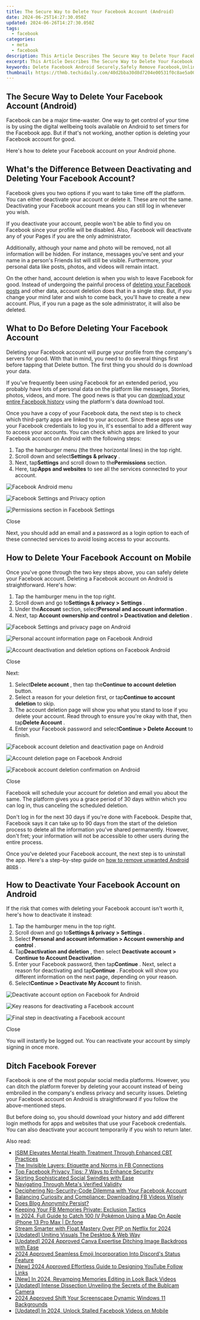 ```yaml
---
title: The Secure Way to Delete Your Facebook Account (Android)
date: 2024-06-25T14:27:30.050Z
updated: 2024-06-26T14:27:30.050Z
tags:
  - facebook
categories:
  - meta
  - facebook
description: This Article Describes The Secure Way to Delete Your Facebook Account (Android)
excerpt: This Article Describes The Secure Way to Delete Your Facebook Account (Android)
keywords: Delete Facebook Android Securely,Safely Remove Facebook,Unlink Facebook Android,Privacy-Friendly FB Exit,Disconnect From Facebook (Android),Ending Facebook on Android,Protected FB Account Deletion
thumbnail: https://thmb.techidaily.com/40d2bba30d8d7204e00531f0c8ae5a0019fd1a9406955c448a3c7d8503274e5e.jpg
---
```


## The Secure Way to Delete Your Facebook Account (Android)

 Facebook can be a major time-waster. One way to get control of your time is by using the digital wellbeing tools available on Android to set timers for the Facebook app. But if that's not working, another option is deleting your Facebook account for good.

 Here's how to delete your Facebook account on your Android phone.

## What's the Difference Between Deactivating and Deleting Your Facebook Account?

 Facebook gives you two options if you want to take time off the platform. You can either deactivate your account or delete it. These are not the same. Deactivating your Facebook account means you can still log in whenever you wish.

 If you deactivate your account, people won't be able to find you on Facebook since your profile will be disabled. Also, Facebook will deactivate any of your Pages if you are the only administrator.

 Additionally, although your name and photo will be removed, not all information will be hidden. For instance, messages you've sent and your name in a person's Friends list will still be visible. Furthermore, your personal data like posts, photos, and videos will remain intact.

 On the other hand, account deletion is when you wish to leave Facebook for good. Instead of undergoing the painful process of [deleting your Facebook posts](https://www.makeuseof.com/how-to-delete-facebook-posts/) and other data, account deletion does that in a single step. But, if you change your mind later and wish to come back, you'll have to create a new account. Plus, if you run a page as the sole administrator, it will also be deleted.

## What to Do Before Deleting Your Facebook Account

 Deleting your Facebook account will purge your profile from the company's servers for good. With that in mind, you need to do several things first before tapping that Delete button. The first thing you should do is download your data.

 If you've frequently been using Facebook for an extended period, you probably have lots of personal data on the platform like messages, Stories, photos, videos, and more. The good news is that you can [download your entire Facebook history](https://www.makeuseof.com/tag/download-entire-facebook-history-data-downloader/) using the platform's data download tool.

 Once you have a copy of your Facebook data, the next step is to check which third-party apps are linked to your account. Since these apps use your Facebook credentials to log you in, it's essential to add a different way to access your accounts. You can check which apps are linked to your Facebook account on Android with the following steps:

1. Tap the hamburger menu (the three horizontal lines) in the top right.
2. Scroll down and select**Settings & privacy** .
3. Next, tap**Settings** and scroll down to the**Permissions** section.
4. Here, tap**Apps and websites** to see all the services connected to your account.

![Facebook Android menu](https://static1.makeuseofimages.com/wordpress/wp-content/uploads/2022/05/Facebook-Android-menu-options.jpg)

![Facebook Settings and Privacy option](https://static1.makeuseofimages.com/wordpress/wp-content/uploads/2022/05/Facebook-Settings-Android.jpg)

![Permissions section in Facebook Settings](https://static1.makeuseofimages.com/wordpress/wp-content/uploads/2022/05/Facebook-Permissions-settings.jpg)

Close

 Next, you should add an email and a password as a login option to each of these connected services to avoid losing access to your accounts.

## How to Delete Your Facebook Account on Mobile

 Once you've gone through the two key steps above, you can safely delete your Facebook account. Deleting a Facebook account on Android is straightforward. Here's how:

1. Tap the hamburger menu in the top right.
2. Scroll down and go to**Settings & privacy > Settings** .
3. Under the**Account** section, select**Personal and account information** .
4. Next, tap **Account ownership and control > Deactivation and deletion** .

![Facebook Settings and privacy page on Android](https://static1.makeuseofimages.com/wordpress/wp-content/uploads/2022/05/Facebook-settings-and-privacy-page-android.jpg)

![Personal account information page on Facebook Android](https://static1.makeuseofimages.com/wordpress/wp-content/uploads/2022/05/Personal-account-information-facebook-android.jpg)

![Account deactivation and deletion options on Facebook Android](https://static1.makeuseofimages.com/wordpress/wp-content/uploads/2022/05/account-ownership-and-control-facebook.jpg)

Close

​​​​​​​Next:

1. Select**Delete account** , then tap the**Continue to account deletion** button.
2. Select a reason for your deletion first, or tap**Continue to account deletion** to skip.
3. The account deletion page will show you what you stand to lose if you delete your account. Read through to ensure you're okay with that, then tap**Delete Account** .
4. Enter your Facebook password and select**Continue > Delete Account** to finish.

![Facebook account deletion and deactivation page on Android](https://static1.makeuseofimages.com/wordpress/wp-content/uploads/2022/05/Delete-facebook-account-selected-android.jpg)

![Account deletion page on Facebook Android](https://static1.makeuseofimages.com/wordpress/wp-content/uploads/2022/05/Facebook-account-deletion-page-android.jpg)

![Facebook account deletion confirmation on Android](https://static1.makeuseofimages.com/wordpress/wp-content/uploads/2022/05/Facebook-android-account-deletion-confirmation.jpg)

Close

 Facebook will schedule your account for deletion and email you about the same. The platform gives you a grace period of 30 days within which you can log in, thus canceling the scheduled deletion.

 Don't log in for the next 30 days if you're done with Facebook. Despite that, Facebook says it can take up to 90 days from the start of the deletion process to delete all the information you've shared permanently. However, don't fret; your information will not be accessible to other users during the entire process.

 Once you've deleted your Facebook account, the next step is to uninstall the app. Here's a step-by-step guide on [how to remove unwanted Android apps](https://www.makeuseof.com/tag/remove-unwanted-apps-android-device/) .

## How to Deactivate Your Facebook Account on Android

 If the risk that comes with deleting your Facebook account isn't worth it, here's how to deactivate it instead:

1. Tap the hamburger menu in the top right.
2. Scroll down and go to**Settings & privacy > Settings** .
3. Select **Personal and account information > Account ownership and control** .
4. Tap**Deactivation and deletion** , then select **Deactivate account > Continue to Account Deactivation** .
5. Enter your Facebook password, then tap**Continue** . Next, select a reason for deactivating and tap**Continue** . Facebook will show you different information on the next page, depending on your reason.
6. Select**Continue > Deactivate My Account** to finish.

![Deactivate account option on Facebook for Android](https://static1.makeuseofimages.com/wordpress/wp-content/uploads/2022/05/Deactivate-facebook-account-android.jpg)

![Key reasons for deactivating a Facebook account](https://static1.makeuseofimages.com/wordpress/wp-content/uploads/2022/05/deactivating-facebook-account-reasons.jpg)

![Final step in deactivating a Facebook account](https://static1.makeuseofimages.com/wordpress/wp-content/uploads/2022/05/deactivating-facebook-account-android.jpg)

Close

 You will instantly be logged out. You can reactivate your account by simply signing in once more.

## Ditch Facebook Forever

 Facebook is one of the most popular social media platforms. However, you can ditch the platform forever by deleting your account instead of being embroiled in the company's endless privacy and security issues. Deleting your Facebook account on Android is straightforward if you follow the above-mentioned steps.

 But before doing so, you should download your history and add different login methods for apps and websites that use your Facebook credentials. You can also deactivate your account temporarily if you wish to return later.


<ins class="adsbygoogle"
     style="display:block"
     data-ad-format="autorelaxed"
     data-ad-client="ca-pub-7571918770474297"
     data-ad-slot="1223367746"></ins>



<ins class="adsbygoogle"
     style="display:block"
     data-ad-client="ca-pub-7571918770474297"
     data-ad-slot="8358498916"
     data-ad-format="auto"
     data-full-width-responsive="true"></ins>

<span class="atpl-alsoreadstyle">Also read:</span>
<div><ul>
<li><a href="https://facebook.techidaily.com/isbm-elevates-mental-health-treatment-through-enhanced-cbt-practices/"><u>ISBM Elevates Mental Health Treatment Through Enhanced CBT Practices</u></a></li>
<li><a href="https://facebook.techidaily.com/the-invisible-layers-etiquette-and-norms-in-fb-connections/"><u>The Invisible Layers: Etiquette and Norms in FB Connections</u></a></li>
<li><a href="https://facebook.techidaily.com/top-facebook-privacy-tips-7-ways-to-enhance-security/"><u>Top Facebook Privacy Tips: 7 Ways to Enhance Security</u></a></li>
<li><a href="https://facebook.techidaily.com/skirting-sophisticated-social-swindles-with-ease/"><u>Skirting Sophisticated Social Swindles with Ease</u></a></li>
<li><a href="https://facebook.techidaily.com/navigating-through-metas-verified-validity/"><u>Navigating Through Meta's Verified Validity</u></a></li>
<li><a href="https://facebook.techidaily.com/deciphering-no-security-code-dilemma-with-your-facebook-account/"><u>Deciphering No-Security-Code Dilemma with Your Facebook Account</u></a></li>
<li><a href="https://facebook.techidaily.com/balancing-curiosity-and-compliance-downloading-fb-videos-wisely/"><u>Balancing Curiosity and Compliance: Downloading FB Videos Wisely</u></a></li>
<li><a href="https://facebook.techidaily.com/does-blog-anonymity-persist/"><u>Does Blog Anonymity Persist?</u></a></li>
<li><a href="https://facebook.techidaily.com/keeping-your-fb-memories-private-exclusion-tactics/"><u>Keeping Your FB Memories Private: Exclusion Tactics</u></a></li>
<li><a href="https://ios-pokemon-go.techidaily.com/in-2024-full-guide-to-catch-100-iv-pokemon-using-a-map-on-apple-iphone-13-pro-max-drfone-by-drfone-virtual-ios/"><u>In 2024, Full Guide to Catch 100 IV Pokémon Using a Map On Apple iPhone 13 Pro Max | Dr.fone</u></a></li>
<li><a href="https://some-approaches.techidaily.com/stream-smarter-with-float-mastery-over-pip-on-netflix-for-2024/"><u>Stream Smarter with Float  Mastery Over PIP on Netflix for 2024</u></a></li>
<li><a href="https://some-guidance.techidaily.com/updated-uniting-visuals-the-desktop-and-web-way/"><u>[Updated] Uniting Visuals  The Desktop & Web Way</u></a></li>
<li><a href="https://article-posts.techidaily.com/updated-2024-approved-canva-expertise-ditching-image-backdrops-with-ease/"><u>[Updated] 2024 Approved  Canva Expertise  Ditching Image Backdrops with Ease</u></a></li>
<li><a href="https://discord-videos.techidaily.com/2024-approved-seamless-emoji-incorporation-into-discords-status-feature/"><u>2024 Approved  Seamless Emoji Incorporation Into Discord's Status Feature</u></a></li>
<li><a href="https://facebook-record-videos.techidaily.com/new-2024-approved-effortless-guide-to-designing-youtube-follow-links/"><u>[New] 2024 Approved  Effortless Guide to Designing YouTube Follow Links</u></a></li>
<li><a href="https://facebook-clips.techidaily.com/new-in-2024-revamping-memories-editing-in-look-back-videos/"><u>[New] In 2024, Revamping Memories  Editing in Look Back Videos</u></a></li>
<li><a href="https://extra-support.techidaily.com/updated-intense-dissection-unveiling-the-secrets-of-the-bublcam-camera/"><u>[Updated] Intense Dissection  Unveiling the Secrets of the Bublcam Camera</u></a></li>
<li><a href="https://extra-guidance.techidaily.com/2024-approved-shift-your-screenscape-dynamic-windows-11-backgrounds/"><u>2024 Approved  Shift Your Screenscape  Dynamic Windows 11 Backgrounds</u></a></li>
<li><a href="https://facebook-videos.techidaily.com/updated-in-2024-unlock-stalled-facebook-videos-on-mobile/"><u>[Updated] In 2024, Unlock Stalled Facebook Videos on Mobile</u></a></li>
</ul></div>
